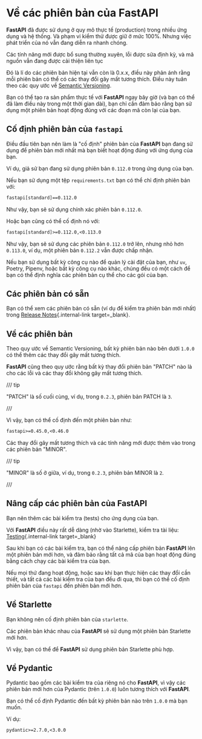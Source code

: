 # Về các phiên bản của FastAPI

**FastAPI** đã được sử dụng ở quy mô thực tế (production) trong nhiều ứng dụng và hệ thống. Và phạm vi kiểm thử được giữ ở mức 100%. Nhưng việc phát triển của nó vẫn đang diễn ra nhanh chóng.

Các tính năng mới được bổ sung thường xuyên, lỗi được sửa định kỳ, và mã nguồn vẫn đang được cải thiện liên tục

Đó là lí do các phiên bản hiện tại vẫn còn là 0.x.x, điều này phản ánh rằng mỗi phiên bản có thể có các thay đổi gây mất tương thích. Điều này tuân theo các quy ước về <a href="https://semver.org/" class="external-link" target="blank">Semantic Versioning</a>.

Bạn có thể tạo ra sản phẩm thực tế với **FastAPI** ngay bây giờ (và bạn có thể đã làm điều này trong một thời gian dài), bạn chỉ cần đảm bảo rằng bạn sử dụng một phiên bản hoạt động đúng với các đoạn mã còn lại của bạn.

## Cố định phiên bản của `fastapi`

Điều đầu tiên bạn nên làm là "cố định" phiên bản của **FastAPI** bạn đang sử dụng để phiên bản mới nhất mà bạn biết hoạt động đúng với ứng dụng của bạn.

Ví dụ, giả sử bạn đang sử dụng phiên bản `0.112.0` trong ứng dụng của bạn.

Nếu bạn sử dụng một tệp `requirements.txt` bạn có thể chỉ định phiên bản với:

```txt
fastapi[standard]==0.112.0
```

Như vậy, bạn sẽ sử dụng chính xác phiên bản `0.112.0`.

Hoặc bạn cũng có thể cố định nó với:

```txt
fastapi[standard]>=0.112.0,<0.113.0
```

Như vậy, bạn sẽ sử dụng các phiên bản `0.112.0` trở lên, nhưng nhỏ hơn `0.113.0`, ví dụ, một phiên bản `0.112.2` vẫn được chấp nhận.

Nếu bạn sử dụng bất kỳ công cụ nào để quản lý cài đặt của bạn, như `uv`, Poetry, Pipenv, hoặc bất kỳ công cụ nào khác, chúng đều có một cách để bạn có thể định nghĩa các phiên bản cụ thể cho các gói của bạn.

## Các phiên bản có sẵn

Bạn có thể xem các phiên bản có sẵn (ví dụ để kiểm tra phiên bản mới nhất) trong [Release Notes](../release-notes.md){.internal-link target=_blank}.

## Về các phiên bản

Theo quy ước về Semantic Versioning, bất kỳ phiên bản nào bên dưới `1.0.0` có thể thêm các thay đổi gây mất tương thích.

**FastAPI** cũng theo quy ước rằng bất kỳ thay đổi phiên bản "PATCH" nào là cho các lỗi và các thay đổi không gây mất tương thích.

/// tip

"PATCH" là số cuối cùng, ví dụ, trong `0.2.3`, phiên bản PATCH là `3`.

///

Vì vậy, bạn có thể cố định đến một phiên bản như:

```txt
fastapi>=0.45.0,<0.46.0
```

Các thay đổi gây mất tương thích và các tính năng mới được thêm vào trong các phiên bản "MINOR".

/// tip

"MINOR" là số ở giữa, ví dụ, trong `0.2.3`, phiên bản MINOR là `2`.

///

## Nâng cấp các phiên bản của FastAPI

Bạn nên thêm các bài kiểm tra (tests) cho ứng dụng của bạn.

Với **FastAPI** điều này rất dễ dàng (nhờ vào Starlette), kiểm tra tài liệu: [Testing](../tutorial/testing.md){.internal-link target=_blank}

Sau khi bạn có các bài kiểm tra, bạn có thể nâng cấp phiên bản **FastAPI** lên một phiên bản mới hơn, và đảm bảo rằng tất cả mã của bạn hoạt động đúng bằng cách chạy các bài kiểm tra của bạn.

Nếu mọi thứ đang hoạt động, hoặc sau khi bạn thực hiện các thay đổi cần thiết, và tất cả các bài kiểm tra của bạn đều đi qua, thì bạn có thể cố định phiên bản của `fastapi` đến phiên bản mới hơn.

## Về Starlette

Bạn không nên cố định phiên bản của `starlette`.

Các phiên bản khác nhau của **FastAPI** sẽ sử dụng một phiên bản Starlette mới hơn.

Vì vậy, bạn có thể để **FastAPI** sử dụng phiên bản Starlette phù hợp.

## Về Pydantic

Pydantic bao gồm các bài kiểm tra của riêng nó cho **FastAPI**, vì vậy các phiên bản mới hơn của Pydantic (trên `1.0.0`) luôn tương thích với **FastAPI**.

Bạn có thể cố định Pydantic đến bất kỳ phiên bản nào trên `1.0.0` mà bạn muốn.

Ví dụ:

```txt
pydantic>=2.7.0,<3.0.0
```

